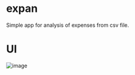 # expan

Simple app for analysis of expenses from csv file.

# UI
![image](https://github.com/mavvkel/expan/assets/94854413/e0f192dc-3595-4598-9174-9f7a3867549e)

